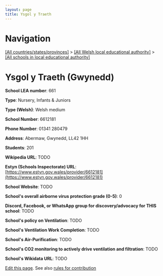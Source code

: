 ```yaml
---
layout: page
title: Ysgol y Traeth
---
```

# Navigation

[[All countries/states/provinces]](../../..) > [[All Welsh local educational authority]](../..) > [[All schools in local educational authority]](..)

# Ysgol y Traeth (Gwynedd)

**School LEA number**: 661

**Type**: Nursery, Infants & Juniors

**Type (Welsh)**: Welsh medium

**School Number**: 6612181

**Phone Number**: 01341 280479

**Address**: Abermaw, Gwynedd, LL42 1HH

**Students**: 201

**Wikipedia URL**: TODO

**Estyn (Schools Inspectorate) URL**: [https://www.estyn.gov.wales/provider/6612181](https://www.estyn.gov.wales/provider/6612181)

**School Website**: TODO

**School's overall airborne virus protection grade (0-5)**: 0

**Discord, Facebook, or WhatsApp group for discovery/advocacy for THIS school**: TODO

**School's policy on Ventilation**: TODO

**School's Ventilation Work Completion**: TODO

**School's Air-Purification**: TODO

**School's CO2 monitoring to actively drive ventilation and filtration**: TODO

**School's Wikidata URL**: TODO




[Edit this page](https://github.com/ventilate-schools/Wales/edit/prif/./Gwynedd/Ysgol_y_Traeth.md). See also [rules for contribution](../../../contribution-rules/)